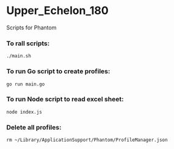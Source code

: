 # Upper_Echelon_180

Scripts for Phantom

### To rall scripts:

```
./main.sh
```

### To run Go script to create profiles:

```
go run main.go
```

### To run Node script to read excel sheet:

```
node index.js
```

### Delete all profiles:

```
rm ~/Library/ApplicationSupport/Phantom/ProfileManager.json
```
